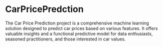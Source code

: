 # CarPricePredction
The Car Price Prediction project is a comprehensive machine learning solution designed to predict car prices based on various features. It offers valuable insights and a functional predictive model for data enthusiasts, seasoned practitioners, and those interested in car values.
